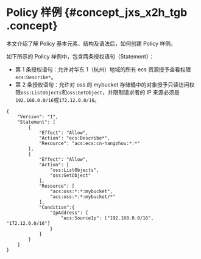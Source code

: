 # Policy 样例 {#concept_jxs_x2h_tgb .concept}

本文介绍了解 Policy 基本元素、结构及语法后，如何创建 Policy 样例。

如下所示的 Policy 样例中，包含两条授权语句（Statement）：

-   第 1 条授权语句：允许对华东 1（杭州）地域的所有 ecs 资源授予查看权限`ecs:Describe*`。
-   第 2 条授权语句：允许对 oss 的 mybucket 存储桶中的对象授予只读访问权限`oss:ListObjects`和`oss:GetObject`，并限制请求者的 IP 来源必须是`192.168.0.0/16`或`172.12.0.0/16`。

``` {#codeblock_emt_lv4_dpq}
{
    "Version": "1",
    "Statement": [
        {
            "Effect": "Allow",
            "Action": "ecs:Describe*",
            "Resource": "acs:ecs:cn-hangzhou:*:*"
        },
        {
            "Effect": "Allow",
            "Action": [
                "oss:ListObjects",
                "oss:GetObject"
            ],
            "Resource": [
                "acs:oss:*:*:mybucket",
                "acs:oss:*:*:mybucket/*"
            ],
            "Condition":{
                "IpAddress": {
                    "acs:SourceIp": ["192.168.0.0/16", "172.12.0.0/16"]
                }
            }
        }
    ]
}
```

